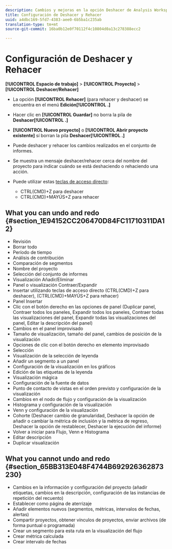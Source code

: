 ```yaml
---
description: Cambios y mejoras en la opción Deshacer de Analysis Workspace.
title: Configuración de Deshacer y Rehacer
uuid: a4dbc169-5fd7-4383-aee0-6b5ba1c235ab
translation-type: tm+mt
source-git-commit: 16ba0b12e0f70112f4c10804d0a13c278388ecc2

---
```



# Configuración de Deshacer y Rehacer

**[!UICONTROL Espacio de trabajo]** &gt; **[!UICONTROL Proyecto]** &gt; **[!UICONTROL Deshacer/Rehacer]**

* La opción **[!UICONTROL Rehacer]** (para rehacer y deshacer) se encuentra en el menú **Edición[!UICONTROL .]**

* Hacer clic en **[!UICONTROL Guardar]** no borra la pila de **Deshacer[!UICONTROL .]**

* **[!UICONTROL Nuevo proyecto]** o **[!UICONTROL Abrir proyecto existente]** sí borran la pila **Deshacer[!UICONTROL .]**

* Puede deshacer y rehacer los cambios realizados en el conjunto de informes.
* Se muestra un mensaje deshacer/rehacer cerca del nombre del proyecto para indicar cuándo se está deshaciendo o rehaciendo una acción.
* Puede utilizar estas [teclas de acceso directo](/help/analyze/analysis-workspace/build-workspace-project/fa-shortcut-keys.md):

   * CTRL(CMD)+Z para deshacer
   * CTRL(CMD)+MAYÚS+Z para rehacer

## What you can undo and redo {#section_1E94152CC206470D84FC11710311DA12}

* Revisión
* Borrar todo
* Período de tiempo
* Análisis de contribución
* Comparación de segmentos
* Nombre del proyecto
* Selección del conjunto de informes
* Visualización Añadir/Eliminar
* Panel o visualización Contraer/Expandir
* Insertar utilizando teclas de acceso directo (CTRL(CMD)+Z para deshacer), (CTRL(CMD)+MAYÚS+Z para rehacer)
* Panel Insertar
* Clic con el botón derecho en las opciones de panel (Duplicar panel, Contraer todos los paneles, Expandir todos los paneles, Contraer todas las visualizaciones del panel, Expandir todas las visualizaciones del panel, Editar la descripción del panel)
* Cambios en el panel improvisado
* Tamaño de visualización, tamaño del panel, cambios de posición de la visualización
* Opciones de clic con el botón derecho en elemento improvisado
* Selección
* Visualización de la selección de leyenda
* Añadir un segmento a un panel
* Configuración de la visualización en los gráficos
* Edición de las etiquetas de la leyenda
* Visualización mágica
* Configuración de la fuente de datos
* Punto de contacto de vistas en el orden previsto y configuración de la visualización
* Cambios en el nodo de flujo y configuración de la visualización
* Histograma y configuración de la visualización
* Venn y configuración de la visualización
* Cohorte (Deshacer cambio de granularidad, Deshacer la opción de añadir o cambiar la métrica de inclusión y la métrica de regreso, Deshacer la opción de restablecer, Deshacer la ejecución del informe)
* Volver a iniciar para Flujo, Venn e Histograma
* Editar descripción
* Duplicar visualización

## What you cannot undo and redo {#section_65BB313E048F4744B692926362873230}

* Cambios en la información y configuración del proyecto (añadir etiquetas, cambios en la descripción, configuración de las instancias de repetición del recuento)
* Establecer como página de aterrizaje
* Añadir elementos nuevos (segmentos, métricas, intervalos de fechas, alertas)
* Compartir proyectos, obtener vínculos de proyectos, enviar archivos (de forma puntual o programada)
* Crear un segmento para esta ruta en la visualización del flujo 
* Crear métrica calculada
* Crear intervalo de fechas

